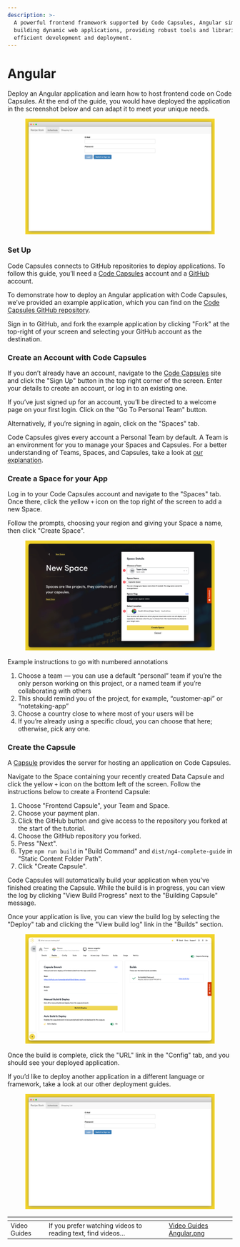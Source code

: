 ```yaml
---
description: >-
  A powerful frontend framework supported by Code Capsules, Angular simplifies
  building dynamic web applications, providing robust tools and libraries for
  efficient development and deployment.
---
```


# Angular

Deploy an Angular application and learn how to host frontend code on Code Capsules. At the end of the guide, you would have deployed the application in the screenshot below and can adapt it to meet your unique needs.

<figure><img src="../../.gitbook/assets/cc-angular-app.png" alt=""><figcaption></figcaption></figure>

### Set Up

Code Capsules connects to GitHub repositories to deploy applications. To follow this guide, you’ll need a [Code Capsules](https://codecapsules.io/) account and a [GitHub](https://github.com/) account.

To demonstrate how to deploy an Angular application with Code Capsules, we’ve provided an example application, which you can find on the [Code Capsules GitHub repository](https://github.com/codecapsules-io/demo-angular).

Sign in to GitHub, and fork the example application by clicking "Fork" at the top-right of your screen and selecting your GitHub account as the destination.

### Create an Account with Code Capsules

If you don’t already have an account, navigate to the [Code Capsules](https://codecapsules.io/) site and click the "Sign Up" button in the top right corner of the screen. Enter your details to create an account, or log in to an existing one.

If you’ve just signed up for an account, you’ll be directed to a welcome page on your first login. Click on the "Go To Personal Team" button.

Alternatively, if you’re signing in again, click on the "Spaces" tab.

Code Capsules gives every account a Personal Team by default. A Team is an environment for you to manage your Spaces and Capsules. For a better understanding of Teams, Spaces, and Capsules, take a look at [our explanation](https://app.gitbook.com/s/gIlxo9gU7Lotj1cdGRh6/what-is-code-capsules).

### Create a Space for your App

Log in to your Code Capsules account and navigate to the "Spaces" tab. Once there, click the yellow `+` icon on the top right of the screen to add a new Space.

Follow the prompts, choosing your region and giving your Space a name, then click "Create Space".

<figure><img src="../../.gitbook/assets/space-name.png" alt=""><figcaption></figcaption></figure>

Example instructions to go with numbered annotations

1. Choose a team — you can use a default “personal” team if you’re the only person working on this project, or a named team if you’re collaborating with others
2. This should remind you of the project, for example, “customer-api” or “notetaking-app”
3. Choose a country close to where most of your users will be
4. If you’re already using a specific cloud, you can choose that here; otherwise, pick any one.

### Create the Capsule

A [Capsule](https://app.gitbook.com/s/gIlxo9gU7Lotj1cdGRh6/capsules/what-is-a-capsule) provides the server for hosting an application on Code Capsules.

Navigate to the Space containing your recently created Data Capsule and click the yellow `+` icon on the bottom left of the screen. Follow the instructions below to create a Frontend Capsule:

1. Choose "Frontend Capsule", your Team and Space.
2. Choose your payment plan.
3. Click the GitHub button and give access to the repository you forked at the start of the tutorial.
4. Choose the GitHub repository you forked.
5. Press "Next".
6. Type `npm run build` in "Build Command" and `dist/ng4-complete-guide` in "Static Content Folder Path".
7. Click "Create Capsule".

Code Capsules will automatically build your application when you’ve finished creating the Capsule. While the build is in progress, you can view the log by clicking "View Build Progress" next to the "Building Capsule" message.

Once your application is live, you can view the build log by selecting the "Deploy" tab and clicking the "View build log" link in the "Builds" section.

<figure><img src="../../.gitbook/assets/frontend-build-logs.png" alt=""><figcaption></figcaption></figure>

Once the build is complete, click the "URL" link in the "Config" tab, and you should see your deployed application.

If you’d like to deploy another application in a different language or framework, take a look at our other deployment guides.

<figure><img src="../../.gitbook/assets/cc-angular-app.png" alt=""><figcaption></figcaption></figure>

<table data-card-size="large" data-view="cards"><thead><tr><th></th><th></th><th data-hidden data-card-cover data-type="files"></th></tr></thead><tbody><tr><td>Video Guides</td><td>If you prefer watching videos to reading text, find videos…</td><td><a href="../../.gitbook/assets/Video Guides Angular.png">Video Guides Angular.png</a></td></tr></tbody></table>

